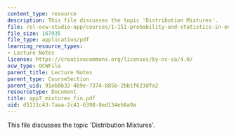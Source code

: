 ```yaml
---
content_type: resource
description: This file discusses the topic 'Distribution Mixtures'.
file: /ol-ocw-studio-app/courses/1-151-probability-and-statistics-in-engineering-spring-2005/d5111c437aaa2c4163988ed134eb0a9a_app7_mixtures_fin.pdf
file_size: 167935
file_type: application/pdf
learning_resource_types:
- Lecture Notes
license: https://creativecommons.org/licenses/by-nc-sa/4.0/
ocw_type: OCWFile
parent_title: Lecture Notes
parent_type: CourseSection
parent_uid: 91eb0b32-4b9e-7374-b85b-2bb1f623dfa2
resourcetype: Document
title: app7_mixtures_fin.pdf
uid: d5111c43-7aaa-2c41-6398-8ed134eb0a9a
---
```

This file discusses the topic 'Distribution Mixtures'.